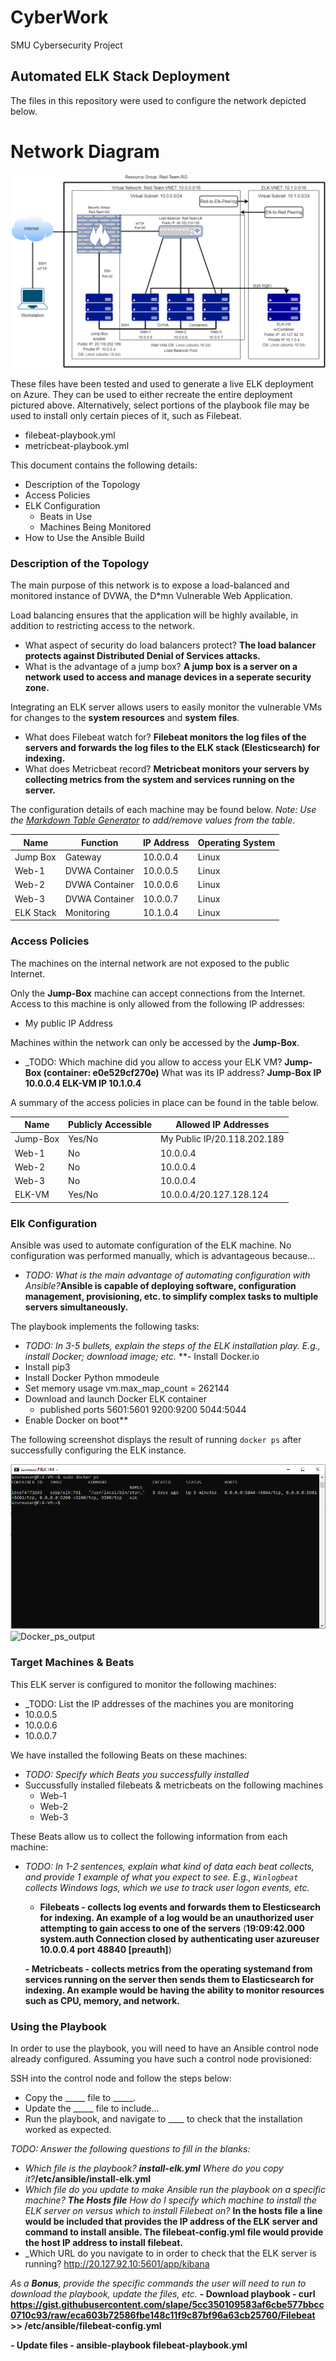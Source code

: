 # CyberWork
SMU Cybersecurity Project
## Automated ELK Stack Deployment

The files in this repository were used to configure the network depicted below.

# Network Diagram

![Network Diagram](images/Network_Diagram.png)

These files have been tested and used to generate a live ELK deployment on Azure. They can be used to either recreate the entire deployment pictured above. Alternatively, select portions of the playbook file may be used to install only certain pieces of it, such as Filebeat.

  - filebeat-playbook.yml
  - metricbeat-playbook.yml

This document contains the following details:
- Description of the Topology
- Access Policies
- ELK Configuration
  - Beats in Use
  - Machines Being Monitored
- How to Use the Ansible Build


### Description of the Topology

The main purpose of this network is to expose a load-balanced and monitored instance of DVWA, the D*mn Vulnerable Web Application.

Load balancing ensures that the application will be highly available, in addition to restricting access to the network.
- What aspect of security do load balancers protect? **The load balancer protects against Distributed Denial of Services attacks.** 
- What is the advantage of a jump box? **A jump box is a server on a network used to access and manage devices in a seperate security zone.**

Integrating an ELK server allows users to easily monitor the vulnerable VMs for changes to the **system resources** and **system files**.
- What does Filebeat watch for? **Filebeat monitors the log files of the servers and forwards the log files to the ELK stack (Elesticsearch) for indexing.**
- What does Metricbeat record? **Metricbeat monitors your servers by collecting metrics from the system and services running on the server.**

The configuration details of each machine may be found below.
_Note: Use the [Markdown Table Generator](http://www.tablesgenerator.com/markdown_tables) to add/remove values from the table_.

| Name      | Function       | IP Address | Operating System |
|-----------|----------------|------------|------------------|
| Jump Box  | Gateway        | 10.0.0.4   | Linux            |
| Web-1     | DVWA Container | 10.0.0.5   | Linux            |
| Web-2     | DVWA Container | 10.0.0.6   | Linux            |
| Web-3     | DVWA Container | 10.0.0.7   | Linux            |
| ELK Stack | Monitoring     | 10.1.0.4   | Linux            |

### Access Policies

The machines on the internal network are not exposed to the public Internet. 

Only the **Jump-Box** machine can accept connections from the Internet. Access to this machine is only allowed from the following IP addresses:
- My public IP Address

Machines within the network can only be accessed by the **Jump-Box**.
- _TODO: Which machine did you allow to access your ELK VM? **Jump-Box (container: e0e529cf270e)** What was its IP address? **Jump-Box IP 10.0.0.4 ELK-VM IP 10.1.0.4**

A summary of the access policies in place can be found in the table below.

| Name     | Publicly Accessible | Allowed IP Addresses        |
|----------|---------------------|-----------------------------|
| Jump-Box | Yes/No              | My Public IP/20.118.202.189 |
| Web-1    | No                  | 10.0.0.4                    |
| Web-2    | No                  | 10.0.0.4                    |
| Web-3    | No                  | 10.0.0.4                    |
| ELK-VM   | Yes/No              | 10.0.0.4/20.127.128.124     |

### Elk Configuration

Ansible was used to automate configuration of the ELK machine. No configuration was performed manually, which is advantageous because...
- _TODO: What is the main advantage of automating configuration with Ansible?_**Ansible is capable of deploying software, configuration management, provisioning, etc. to simplify complex tasks to multiple servers simultaneously.**

The playbook implements the following tasks:
- _TODO: In 3-5 bullets, explain the steps of the ELK installation play. E.g., install Docker; download image; etc._
**- Install Docker.io
- Install pip3
- Install Docker Python mmodeule
- Set memory usage vm.max_map_count = 262144
- Download and launch Docker ELK container
	- published ports
		5601:5601
		9200:9200
		5044:5044
- Enable Docker on boot**

The following screenshot displays the result of running `docker ps` after successfully configuring the ELK instance.

![TODO: Update the path with the name of your screenshot of docker ps output](Images/docker_ps_output.png)
![Docker_ps_output](https://user-images.githubusercontent.com/87954650/146693984-6bb4f640-4ee7-4fa7-838a-f7841e937437.PNG)


### Target Machines & Beats
This ELK server is configured to monitor the following machines:
- _TODO: List the IP addresses of the machines you are monitoring
- 10.0.0.5
- 10.0.0.6
- 10.0.0.7

We have installed the following Beats on these machines:
- _TODO: Specify which Beats you successfully installed_
- Succussfully installed filebeats & metricbeats on the following machines
	- Web-1
	- Web-2
	- Web-3

These Beats allow us to collect the following information from each machine:
- _TODO: In 1-2 sentences, explain what kind of data each beat collects, and provide 1 example of what you expect to see. E.g., `Winlogbeat` collects Windows logs, which we use to track user logon events, etc._
	- **Filebeats - collects log events and forwards them to Elesticsearch for indexing. An example of a log would be an unauthorized user attempting to gain access to one of the servers** (**19:09:42.000
system.auth
Connection closed by authenticating user azureuser 10.0.0.4 port 48840 [preauth]**)

	**- Metricbeats - collects metrics from the operating systemand from services running on the server then sends them to Elasticsearch for indexing. An example would be having the ability to monitor resources such as CPU, memory, and network.**

### Using the Playbook
In order to use the playbook, you will need to have an Ansible control node already configured. Assuming you have such a control node provisioned: 

SSH into the control node and follow the steps below:
- Copy the _____ file to _____.
- Update the _____ file to include...
- Run the playbook, and navigate to ____ to check that the installation worked as expected.

_TODO: Answer the following questions to fill in the blanks:_
- _Which file is the playbook? **install-elk.yml** Where do you copy it?_**/etc/ansible/install-elk.yml**
- _Which file do you update to make Ansible run the playbook on a specific machine? **The Hosts file** How do I specify which machine to install the ELK server on versus which to install Filebeat on?_ **In the hosts file a line would be included that provides the IP address of the ELK server and command to install ansible. The filebeat-config.yml file would provide the host IP address to install filebeat.**
- _Which URL do you navigate to in order to check that the ELK server is running? http://20.127.92.10:5601/app/kibana

_As a **Bonus**, provide the specific commands the user will need to run to download the playbook, update the files, etc._
**- Download playbook - curl https://gist.githubusercontent.com/slape/5cc350109583af6cbe577bbcc0710c93/raw/eca603b72586fbe148c11f9c87bf96a63cb25760/Filebeat >> /etc/ansible/filebeat-config.yml**

**- Update files - ansible-playbook filebeat-playbook.yml**
